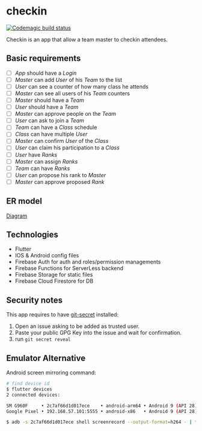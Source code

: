 # checkin
[![Codemagic build status](https://api.codemagic.io/apps/5c6d213063e304000cb3f99c/5c6d213063e304000cb3f99b/status_badge.svg)](https://codemagic.io/apps/5c6d213063e304000cb3f99c/5c6d213063e304000cb3f99b/latest_build)

Checkin is an app that allow a team master to checkin attendees.

## Basic requirements

- [ ] *App* should have a *Login*
- [ ] *Master* can add *User* of his *Team* to the list
- [ ] *User* can see a counter of how many class he attends
- [ ] *Master* can see all users of his *Team* counters
- [ ] *Master* should have a *Team*
- [ ] *User* should have a *Team*
- [ ] *Master* can approve people on the *Team*
- [ ] *User* can ask to join a *Team*
- [ ] *Team* can have a *Class* schedule
- [ ] *Class* can have multiple *User*
- [ ] *Master* can confirm *User* of the *Class*
- [ ] *User* can claim his participation to a *Class*
- [ ] *User* have *Ranks*
- [ ] *Master* can assign *Ranks*
- [ ] *Team* can have *Ranks*
- [ ] *User* can propose his rank to *Master*
- [ ] *Master* can approve proposed *Rank*

## ER model

[Diagram](https://www.draw.io/#G1u4qTjqUVBixVnawTdAfQVT1Fgo91RYWb)

## Technologies

- Flutter
- IOS & Android config files
- Firebase Auth for auth and roles/permission managements
- Firebase Functions for ServerLess backend
- Firebase Storage for static files
- Firebase Cloud Firestore for DB

## Security notes

This app requires to have [git-secret](https://git-secret.io/installation) installed:

1. Open an issue asking to be added as trusted user.
1. Paste your public GPG Key into the issue and wait for confirmation.
1. run `git secret reveal`

## Emulator Alternative
Android screen mirroring command:
```bash
# find device id
$ flutter devices
2 connected devices:

SM G960F     • 2c7af66d1d017ece    • android-arm64 • Android 9 (API 28)
Google Pixel • 192.168.57.101:5555 • android-x86   • Android 9 (API 28)

$ adb -s 2c7af66d1d017ece shell screenrecord --output-format=h264 - | ffplay -
```